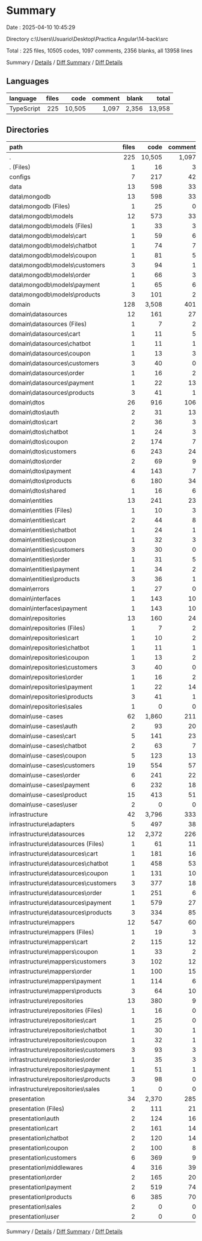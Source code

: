 # Summary

Date : 2025-04-10 10:45:29

Directory c:\\Users\\Usuario\\Desktop\\Practica Angular\\14-back\\src

Total : 225 files,  10505 codes, 1097 comments, 2356 blanks, all 13958 lines

Summary / [Details](details.md) / [Diff Summary](diff.md) / [Diff Details](diff-details.md)

## Languages
| language | files | code | comment | blank | total |
| :--- | ---: | ---: | ---: | ---: | ---: |
| TypeScript | 225 | 10,505 | 1,097 | 2,356 | 13,958 |

## Directories
| path | files | code | comment | blank | total |
| :--- | ---: | ---: | ---: | ---: | ---: |
| . | 225 | 10,505 | 1,097 | 2,356 | 13,958 |
| . (Files) | 1 | 16 | 3 | 4 | 23 |
| configs | 7 | 217 | 42 | 60 | 319 |
| data | 13 | 598 | 33 | 60 | 691 |
| data\\mongodb | 13 | 598 | 33 | 60 | 691 |
| data\\mongodb (Files) | 1 | 25 | 0 | 9 | 34 |
| data\\mongodb\\models | 12 | 573 | 33 | 51 | 657 |
| data\\mongodb\\models (Files) | 1 | 33 | 3 | 7 | 43 |
| data\\mongodb\\models\\cart | 1 | 59 | 6 | 5 | 70 |
| data\\mongodb\\models\\chatbot | 1 | 74 | 7 | 5 | 86 |
| data\\mongodb\\models\\coupon | 1 | 81 | 5 | 5 | 91 |
| data\\mongodb\\models\\customers | 3 | 94 | 1 | 7 | 102 |
| data\\mongodb\\models\\order | 1 | 66 | 3 | 3 | 72 |
| data\\mongodb\\models\\payment | 1 | 65 | 6 | 3 | 74 |
| data\\mongodb\\models\\products | 3 | 101 | 2 | 16 | 119 |
| domain | 128 | 3,508 | 401 | 797 | 4,706 |
| domain\\datasources | 12 | 161 | 27 | 52 | 240 |
| domain\\datasources (Files) | 1 | 7 | 2 | 4 | 13 |
| domain\\datasources\\cart | 1 | 11 | 5 | 8 | 24 |
| domain\\datasources\\chatbot | 1 | 11 | 1 | 1 | 13 |
| domain\\datasources\\coupon | 1 | 13 | 3 | 3 | 19 |
| domain\\datasources\\customers | 3 | 40 | 0 | 3 | 43 |
| domain\\datasources\\order | 1 | 16 | 2 | 2 | 20 |
| domain\\datasources\\payment | 1 | 22 | 13 | 13 | 48 |
| domain\\datasources\\products | 3 | 41 | 1 | 18 | 60 |
| domain\\dtos | 26 | 916 | 106 | 200 | 1,222 |
| domain\\dtos\\auth | 2 | 31 | 13 | 23 | 67 |
| domain\\dtos\\cart | 2 | 36 | 3 | 10 | 49 |
| domain\\dtos\\chatbot | 1 | 24 | 3 | 5 | 32 |
| domain\\dtos\\coupon | 2 | 174 | 7 | 27 | 208 |
| domain\\dtos\\customers | 6 | 243 | 24 | 45 | 312 |
| domain\\dtos\\order | 2 | 69 | 9 | 6 | 84 |
| domain\\dtos\\payment | 4 | 143 | 7 | 19 | 169 |
| domain\\dtos\\products | 6 | 180 | 34 | 57 | 271 |
| domain\\dtos\\shared | 1 | 16 | 6 | 8 | 30 |
| domain\\entities | 13 | 241 | 23 | 38 | 302 |
| domain\\entities (Files) | 1 | 10 | 3 | 4 | 17 |
| domain\\entities\\cart | 2 | 44 | 8 | 9 | 61 |
| domain\\entities\\chatbot | 1 | 24 | 1 | 2 | 27 |
| domain\\entities\\coupon | 1 | 32 | 3 | 3 | 38 |
| domain\\entities\\customers | 3 | 30 | 0 | 7 | 37 |
| domain\\entities\\order | 1 | 31 | 5 | 3 | 39 |
| domain\\entities\\payment | 1 | 34 | 2 | 4 | 40 |
| domain\\entities\\products | 3 | 36 | 1 | 6 | 43 |
| domain\\errors | 1 | 27 | 0 | 8 | 35 |
| domain\\interfaces | 1 | 143 | 10 | 9 | 162 |
| domain\\interfaces\\payment | 1 | 143 | 10 | 9 | 162 |
| domain\\repositories | 13 | 160 | 24 | 47 | 231 |
| domain\\repositories (Files) | 1 | 7 | 2 | 4 | 13 |
| domain\\repositories\\cart | 1 | 10 | 2 | 6 | 18 |
| domain\\repositories\\chatbot | 1 | 11 | 1 | 1 | 13 |
| domain\\repositories\\coupon | 1 | 13 | 2 | 3 | 18 |
| domain\\repositories\\customers | 3 | 40 | 0 | 3 | 43 |
| domain\\repositories\\order | 1 | 16 | 2 | 2 | 20 |
| domain\\repositories\\payment | 1 | 22 | 14 | 15 | 51 |
| domain\\repositories\\products | 3 | 41 | 1 | 12 | 54 |
| domain\\repositories\\sales | 1 | 0 | 0 | 1 | 1 |
| domain\\use-cases | 62 | 1,860 | 211 | 443 | 2,514 |
| domain\\use-cases\\auth | 2 | 93 | 20 | 48 | 161 |
| domain\\use-cases\\cart | 5 | 141 | 23 | 28 | 192 |
| domain\\use-cases\\chatbot | 2 | 63 | 7 | 10 | 80 |
| domain\\use-cases\\coupon | 5 | 123 | 13 | 20 | 156 |
| domain\\use-cases\\customers | 19 | 554 | 57 | 108 | 719 |
| domain\\use-cases\\order | 6 | 241 | 22 | 44 | 307 |
| domain\\use-cases\\payment | 6 | 232 | 18 | 37 | 287 |
| domain\\use-cases\\product | 15 | 413 | 51 | 146 | 610 |
| domain\\use-cases\\user | 2 | 0 | 0 | 2 | 2 |
| infrastructure | 42 | 3,796 | 333 | 834 | 4,963 |
| infrastructure\\adapters | 5 | 497 | 38 | 103 | 638 |
| infrastructure\\datasources | 12 | 2,372 | 226 | 522 | 3,120 |
| infrastructure\\datasources (Files) | 1 | 61 | 11 | 18 | 90 |
| infrastructure\\datasources\\cart | 1 | 181 | 16 | 32 | 229 |
| infrastructure\\datasources\\chatbot | 1 | 458 | 53 | 91 | 602 |
| infrastructure\\datasources\\coupon | 1 | 131 | 10 | 16 | 157 |
| infrastructure\\datasources\\customers | 3 | 377 | 18 | 68 | 463 |
| infrastructure\\datasources\\order | 1 | 251 | 6 | 41 | 298 |
| infrastructure\\datasources\\payment | 1 | 579 | 27 | 68 | 674 |
| infrastructure\\datasources\\products | 3 | 334 | 85 | 188 | 607 |
| infrastructure\\mappers | 12 | 547 | 60 | 92 | 699 |
| infrastructure\\mappers (Files) | 1 | 19 | 3 | 7 | 29 |
| infrastructure\\mappers\\cart | 2 | 115 | 12 | 15 | 142 |
| infrastructure\\mappers\\coupon | 1 | 33 | 2 | 5 | 40 |
| infrastructure\\mappers\\customers | 3 | 102 | 12 | 22 | 136 |
| infrastructure\\mappers\\order | 1 | 100 | 15 | 14 | 129 |
| infrastructure\\mappers\\payment | 1 | 114 | 6 | 8 | 128 |
| infrastructure\\mappers\\products | 3 | 64 | 10 | 21 | 95 |
| infrastructure\\repositories | 13 | 380 | 9 | 117 | 506 |
| infrastructure\\repositories (Files) | 1 | 16 | 0 | 7 | 23 |
| infrastructure\\repositories\\cart | 1 | 25 | 0 | 7 | 32 |
| infrastructure\\repositories\\chatbot | 1 | 30 | 1 | 8 | 39 |
| infrastructure\\repositories\\coupon | 1 | 32 | 1 | 9 | 42 |
| infrastructure\\repositories\\customers | 3 | 93 | 3 | 28 | 124 |
| infrastructure\\repositories\\order | 1 | 35 | 3 | 8 | 46 |
| infrastructure\\repositories\\payment | 1 | 51 | 1 | 16 | 68 |
| infrastructure\\repositories\\products | 3 | 98 | 0 | 33 | 131 |
| infrastructure\\repositories\\sales | 1 | 0 | 0 | 1 | 1 |
| presentation | 34 | 2,370 | 285 | 601 | 3,256 |
| presentation (Files) | 2 | 111 | 21 | 53 | 185 |
| presentation\\auth | 2 | 124 | 16 | 31 | 171 |
| presentation\\cart | 2 | 161 | 14 | 32 | 207 |
| presentation\\chatbot | 2 | 120 | 14 | 27 | 161 |
| presentation\\coupon | 2 | 100 | 8 | 22 | 130 |
| presentation\\customers | 6 | 369 | 9 | 86 | 464 |
| presentation\\middlewares | 4 | 316 | 39 | 68 | 423 |
| presentation\\order | 2 | 165 | 20 | 36 | 221 |
| presentation\\payment | 2 | 519 | 74 | 114 | 707 |
| presentation\\products | 6 | 385 | 70 | 128 | 583 |
| presentation\\sales | 2 | 0 | 0 | 2 | 2 |
| presentation\\user | 2 | 0 | 0 | 2 | 2 |

Summary / [Details](details.md) / [Diff Summary](diff.md) / [Diff Details](diff-details.md)